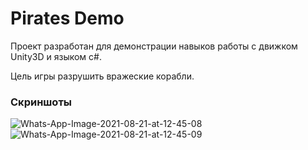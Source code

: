 # Pirates Demo
Проект разработан для демонстрации навыков работы с движком Unity3D и языком c#.

Цель игры разрушить вражеские корабли.

### Скриншоты
<img src="https://i.ibb.co/y6SkPX3/Whats-App-Image-2021-08-21-at-12-45-08.jpg" alt="Whats-App-Image-2021-08-21-at-12-45-08" border="0">
<img src="https://i.ibb.co/HpqcVWt/Whats-App-Image-2021-08-21-at-12-45-09.jpg" alt="Whats-App-Image-2021-08-21-at-12-45-09" border="0">